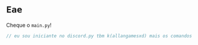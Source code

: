 # `Eae`
Cheque o `main.py`!

```js
// eu sou iniciante no discord.py tbm k(allangamesxd) mais os comandos vão tá no main.py e o que eu vou aprendendo eu coloco lá```
